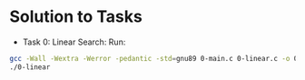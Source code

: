 # Solution to Tasks


- Task 0: Linear Search:
Run:
```bash
gcc -Wall -Wextra -Werror -pedantic -std=gnu89 0-main.c 0-linear.c -o 0-linear
./0-linear
```
